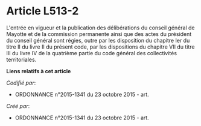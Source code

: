 # Article L513-2

L'entrée en vigueur et la publication des délibérations du conseil général de Mayotte et de la commission permanente ainsi
que des actes du président du conseil général sont régies, outre par les disposition du chapitre Ier du titre II du livre II
du présent code, par les dispositions du chapitre VII du titre III du livre IV de la quatrième partie du code général des
collectivités territoriales.

**Liens relatifs à cet article**

_Codifié par_:

  - ORDONNANCE n°2015-1341 du 23 octobre 2015 - art.

_Créé par_:

  - ORDONNANCE n°2015-1341 du 23 octobre 2015 - art.
